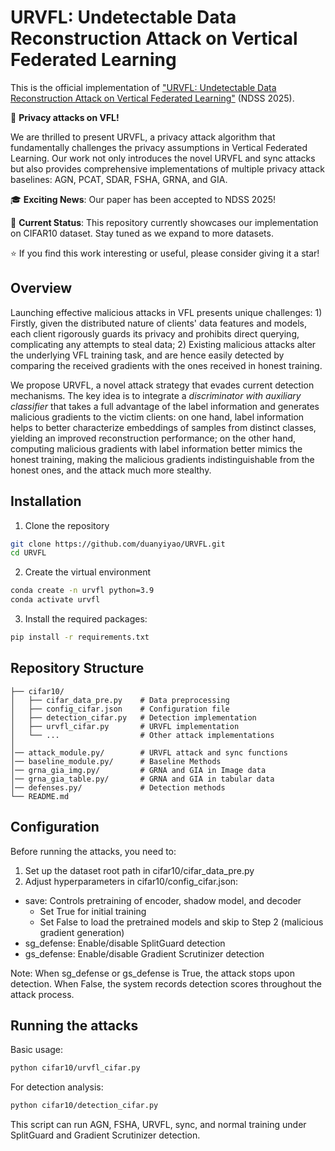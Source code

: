 # URVFL: Undetectable Data Reconstruction Attack on Vertical Federated Learning

This is the official implementation of ["URVFL: Undetectable Data Reconstruction Attack on Vertical Federated Learning"](https://arxiv.org/abs/2404.19582) (NDSS 2025).

🎯 **Privacy attacks on VFL!**

We are thrilled to present URVFL, a privacy attack algorithm that fundamentally challenges the privacy assumptions in Vertical Federated Learning. Our work not only introduces the novel URVFL and sync attacks but also provides comprehensive implementations of multiple privacy attack baselines: AGN, PCAT, SDAR, FSHA, GRNA, and GIA.

🎓 **Exciting News**: Our paper has been accepted to NDSS 2025! 

🚀 **Current Status**: This repository currently showcases our implementation on CIFAR10 dataset. Stay tuned as we expand to more datasets.

⭐ If you find this work interesting or useful, please consider giving it a star!


## Overview
Launching effective malicious attacks in VFL presents unique challenges: 1) Firstly, given the distributed nature of clients' data features and models, each client rigorously guards its privacy and prohibits direct querying, complicating any attempts to steal data; 2) Existing malicious attacks alter the underlying VFL training task, and are hence easily detected by comparing the received gradients with the ones received in honest training.

 We propose URVFL, a novel attack strategy that evades current detection mechanisms. The key idea is to integrate a *discriminator with auxiliary classifier* that takes a full advantage of the label information and generates malicious gradients to the victim clients: on one hand, label information helps to better characterize embeddings of samples from distinct classes, yielding an improved reconstruction performance; on the other hand, computing malicious gradients with label information better mimics the honest training, making the malicious gradients indistinguishable from the honest ones, and the attack much more stealthy.
## Installation

1. Clone the repository
```bash
git clone https://github.com/duanyiyao/URVFL.git
cd URVFL
```
2. Create the virtual environment
```bash
conda create -n urvfl python=3.9
conda activate urvfl
```
3. Install the required packages:

```bash
pip install -r requirements.txt
```
## Repository Structure

```
├── cifar10/
│   ├── cifar_data_pre.py    # Data preprocessing
│   ├── config_cifar.json    # Configuration file
│   ├── detection_cifar.py   # Detection implementation
│   ├── urvfl_cifar.py       # URVFL implementation
│   └── ...                  # Other attack implementations
│
│── attack_module.py/        # URVFL attack and sync functions
│── baseline_module.py/      # Baseline Methods
│── grna_gia_img.py/         # GRNA and GIA in Image data
│── grna_gia_table.py/       # GRNA and GIA in tabular data
│── defenses.py/             # Detection methods
└── README.md
```

## Configuration


Before running the attacks, you need to:

1. Set up the dataset root path in cifar10/cifar_data_pre.py
2. Adjust hyperparameters in cifar10/config_cifar.json:

- save: Controls pretraining of encoder, shadow model, and decoder
    - Set True for initial training
    - Set False to load the pretrained models and skip to Step 2 (malicious gradient generation)
- sg_defense: Enable/disable SplitGuard detection
- gs_defense: Enable/disable Gradient Scrutinizer detection

Note: When sg_defense or gs_defense is True, the attack stops upon detection. When False, the system records detection scores throughout the attack process.


## Running the attacks
Basic usage:

```bash 
python cifar10/urvfl_cifar.py
```
For detection analysis:

```bash 
python cifar10/detection_cifar.py
```

This script can run AGN, FSHA, URVFL, sync, and normal training under SplitGuard and Gradient Scrutinizer detection.
